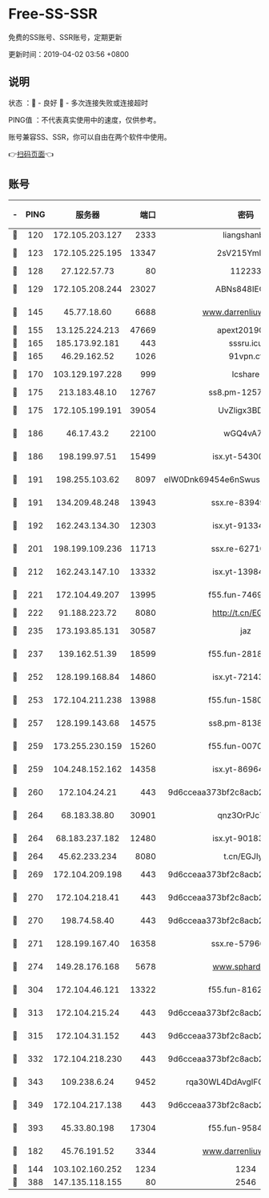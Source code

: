 # Free-SS-SSR

免费的SS账号、SSR账号，定期更新

更新时间：2019-04-02 03:56 +0800

## 说明

状态     ：🙂 - 良好 🙁 - 多次连接失败或连接超时

PING值   ：不代表真实使用中的速度，仅供参考。

账号兼容SS、SSR，你可以自由在两个软件中使用。

👉[扫码页面](https://liesauer.github.io/Free-SS-SSR/)👈

## 账号

|-|PING|服务器|端口|密码|加密方式|区域|
|:----:|:----:|:-----:|-----:|:----:|:----:|:----:|
|🙂|120|172.105.203.127|2333|liangshanbo|chacha20|JP|
|🙂|123|172.105.225.195|13347|2sV215YmlGvf|aes-256-cfb|JP|
|🙂|128|27.122.57.73|80|112233|chacha20|CN|
|🙂|129|172.105.208.244|23027|ABNs848IEOQh|aes-256-cfb|JP|
|🙂|145|45.77.18.60|6688|www.darrenliuwei.com|aes-256-cfb|JP|
|🙂|155|13.125.224.213|47669|apext2019001|chacha20|KR|
|🙂|165|185.173.92.181|443|sssru.icu|rc4-md5|RU|
|🙂|165|46.29.162.52|1026|91vpn.cf|rc4-md5|RU|
|🙂|170|103.129.197.228|999|lcshare|aes-256-cfb|CN|
|🙂|175|213.183.48.10|12767|ss8.pm-12571490|rc4-md5|RU|
|🙂|175|172.105.199.191|39054|UvZligx3BDaG|aes-256-cfb|JP|
|🙂|186|46.17.43.2|22100|wGQ4vA7D|aes-256-gcm|RU|
|🙂|186|198.199.97.51|15499|isx.yt-54300855|aes-256-cfb|US|
|🙂|191|198.255.103.62|8097|eIW0Dnk69454e6nSwuspv9DmS201tQ0D|aes-256-cfb|US|
|🙂|191|134.209.48.248|13943|ssx.re-83949387|aes-256-cfb|US|
|🙂|192|162.243.134.30|12303|isx.yt-91334852|aes-256-cfb|US|
|🙂|201|198.199.109.236|11713|ssx.re-62710201|aes-256-cfb|US|
|🙂|212|162.243.147.10|13332|isx.yt-13984444|aes-256-cfb|US|
|🙂|221|172.104.49.207|13995|f55.fun-74699479|aes-256-cfb|SG|
|🙂|222|91.188.223.72|8080|http://t.cn/EGJIyrl|rc4-md5|RU|
|🙂|235|173.193.85.131|30587|jaz|aes-256-cfb|US|
|🙂|237|139.162.51.39|18599|f55.fun-28185958|aes-256-cfb|SG|
|🙂|252|128.199.168.84|14860|isx.yt-72143109|aes-256-cfb|SG|
|🙂|253|172.104.211.238|13988|f55.fun-15804066|aes-256-cfb|US|
|🙂|257|128.199.143.68|14575|ss8.pm-81386371|aes-256-cfb|SG|
|🙂|259|173.255.230.159|15260|f55.fun-00704819|aes-256-cfb|US|
|🙂|259|104.248.152.162|14358|isx.yt-86964807|aes-256-cfb|SG|
|🙂|260|172.104.24.21|443|9d6cceaa373bf2c8acb22e60b6a58be6|aes-256-cfb|US|
|🙂|264|68.183.38.80|30901|qnz3OrPJc7Tk|aes-256-cfb|GB|
|🙂|264|68.183.237.182|12480|isx.yt-90183318|aes-256-cfb|SG|
|🙂|264|45.62.233.234|8080|t.cn/EGJIyrl|rc4-md5|CA|
|🙂|269|172.104.209.198|443|9d6cceaa373bf2c8acb22e60b6a58be6|aes-256-cfb|US|
|🙂|270|172.104.218.41|443|9d6cceaa373bf2c8acb22e60b6a58be6|aes-256-cfb|US|
|🙂|270|198.74.58.40|443|9d6cceaa373bf2c8acb22e60b6a58be6|aes-256-cfb|US|
|🙂|271|128.199.167.40|16358|ssx.re-57966944|aes-256-cfb|SG|
|🙂|274|149.28.176.168|5678|www.sphard.com|aes-256-cfb|SG|
|🙂|304|172.104.46.121|13322|f55.fun-81625110|aes-256-cfb|SG|
|🙂|313|172.104.215.24|443|9d6cceaa373bf2c8acb22e60b6a58be6|aes-256-cfb|US|
|🙂|315|172.104.31.152|443|9d6cceaa373bf2c8acb22e60b6a58be6|aes-256-cfb|US|
|🙂|332|172.104.218.230|443|9d6cceaa373bf2c8acb22e60b6a58be6|aes-256-cfb|US|
|🙂|343|109.238.6.24|9452|rqa30WL4DdAvgIFG6Fs3znzTa|aes-256-cfb|FR|
|🙂|349|172.104.217.138|443|9d6cceaa373bf2c8acb22e60b6a58be6|aes-256-cfb|US|
|🙂|393|45.33.80.198|17304|f55.fun-95842337|aes-256-cfb|US|
|🙂|182|45.76.191.52|3344|www.darrenliuwei.com|aes-256-cfb|AU|
|🙁|144|103.102.160.252|1234|1234|rc4-md5|JP|
|🙁|388|147.135.118.155|80|2546|chacha20|US|
